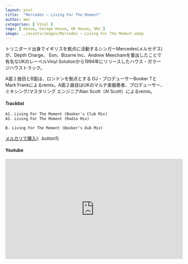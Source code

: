 ```yaml
---
layout: post
title:  "Mercedes – Living For The Moment"
author: mmr
categories: [ Vinyl ]
tags: [ House, Garage House, UK House, 90s ]
image: ../assets/images/Mercedes – Living For The Moment.webp
---
```


トリニダード出身でイギリスを拠点に活動するシンガーMercedes(メルセデス)が、Depth Charge、 Eon、Bizarre Inc、Andrew Meechamを輩出したことで有名なUKのレーベルVinyl Solutionから1994年にリリースしたハウス・ガラージハウストラック。

A面１曲目とB面は、ロンドンを拠点とする DJ・プロデューサーBooker TとMark Frankによるremix。A面２曲目はUKのマルチ楽器奏者、プロデューサー、ミキシング/マスタリング エンジニアAlan Scott（Al Scott）によるremix。

#### Tracklist
```md
A1. Living For The Moment (Booker's Club Mix)
A2. Living For The Moment (Radio Mix)

B. Living For The Moment (Booker's Dub Mix)
```

[メルカリで購入](https://jp.mercari.com/item/m57130413631?afid=6142608987){: .button1}

#### Youtube
<iframe width="560" height="315" src="https://www.youtube.com/embed/GmcLeh4q4_U?si=0jBnonylE14C7QkV" title="YouTube video player" frameborder="0" allow="accelerometer; autoplay; clipboard-write; encrypted-media; gyroscope; picture-in-picture; web-share" referrerpolicy="strict-origin-when-cross-origin" allowfullscreen></iframe>